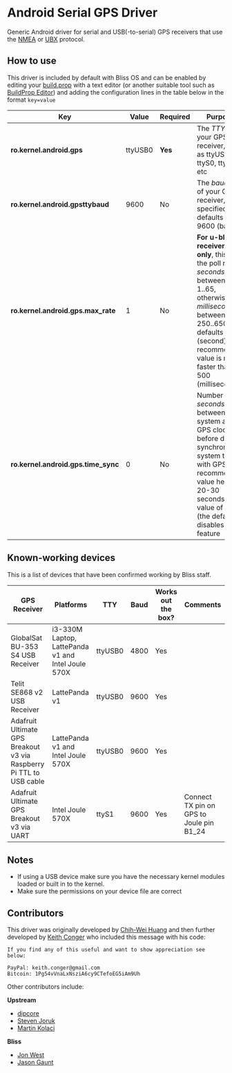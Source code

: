 # Android Serial GPS Driver

Generic Android driver for serial and USB(-to-serial) GPS receivers that use the [NMEA](https://en.wikipedia.org/wiki/NMEA_0183) or [UBX](https://www.google.com/search?q=u-blox+ubx+protocol) protocol. 

## How to use

This driver is included by default with Bliss OS and can be enabled by editing your [build.prop](a "The platform configuration file") with a text editor (or another suitable tool such as [BuildProp Editor](https://www.google.com/search?q=buildprop+editor)) and adding the configuration lines in the table below in the format `key=value`

Key | Value | Required | Purpose
-|-|-|-
**ro.kernel.android.gps** | ttyUSB0 | **Yes** | The *TTY* of your GPS receiver, such as ttyUSB0, ttyS0, ttyO1 etc
**ro.kernel.android.gpsttybaud** | 9600 | No | The *baud rate* of your GPS receiver, if not specified this defaults to 9600 (baud)
**ro.kernel.android.gps.max_rate** | 1 | No | **For u-blox receivers only**, this is the poll rate in *seconds* if between 1..65, otherwise *milliseconds* if between 250..65000, defaults to 1 (second), recommended value is no faster than 500 (milliseconds)
**ro.kernel.android.gps.time_sync** | 0 | No | Number of *seconds* drift between system and GPS clocks before driver synchronizes system time with GPS time, recommended value here is 20-30 seconds, a value of 0 (the default) disables this feature

## Known-working devices
This is a list of devices that have been confirmed working by Bliss staff.

GPS Receiver | Platforms | TTY | Baud | Works out the box? | Comments
-|-|-|-|-|-
GlobalSat BU-353 S4 USB Receiver | i3-330M Laptop, LattePanda v1 and Intel Joule 570X | ttyUSB0 | 4800 | Yes | 
Telit SE868 v2 USB Receiver | LattePanda v1 | ttyUSB0 | 9600 | Yes |
Adafruit Ultimate GPS Breakout v3 via Raspberry Pi TTL to USB cable | LattePanda v1 and Intel Joule 570X | ttyUSB0 | 9600 | Yes |
Adafruit Ultimate GPS Breakout v3 via UART | Intel Joule 570X | ttyS1 |9600 | Yes | Connect TX pin on GPS to Joule pin B1_24
## Notes

* If using a USB device make sure you have the necessary kernel modules loaded or built in to the kernel.
* Make sure the permissions on your device file are correct

## Contributors

This driver was originally developed by [Chih-Wei Huang](https://github.com/cwhuang) and then further developed by [Keith Conger](https://github.com/kconger) who included this message with his code:

```
If you find any of this useful and want to show appreciation see below:

PayPal: keith.conger@gmail.com
Bitcoin: 1Pg54vVnaLxNsziA6cy9CTefoEG5iAm9Uh
```

Other contributors include:

**Upstream**

* [dipcore](https://github.com/dipcore)
* [Steven Joruk](https://github.com/steven-joruk)
* [Martin Kolaci](https://github.com/Martin-Kolaci)

**Bliss**

* [Jon West](https://github.com/electrikjesus)
* [Jason Gaunt](https://github.com/jasongaunt)